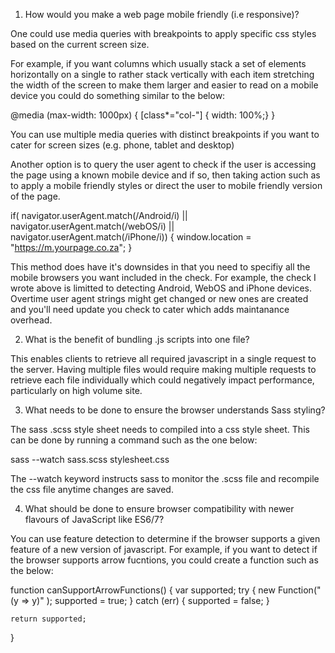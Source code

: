 1. How would you make a web page mobile friendly (i.e responsive)?

One could use media queries with breakpoints to apply specific css styles based on the current screen size.

For example, if you want columns which usually stack a set of elements horizontally on a single to rather stack vertically with each item 
stretching the width of the screen to make them larger and easier to read on a mobile device you could do something similar to the below:

@media (max-width: 1000px) 
{ 
  [class*="col-"] { width: 100%;}
}

You can use multiple media queries with distinct breakpoints if you want to cater for screen sizes (e.g. phone, tablet and desktop)

Another option is to query the user agent to check if the user is accessing the page using a known mobile device and if so, then taking action such as to apply a mobile friendly styles or direct the user to mobile friendly version of the page.

if( navigator.userAgent.match(/Android/i) || navigator.userAgent.match(/webOS/i) || navigator.userAgent.match(/iPhone/i))
{
    window.location = "https://m.yourpage.co.za";
}

This method does have it's downsides in that you need to specifiy all the mobile browsers you want included in the check. For example, the check I wrote above is limitted to detecting Android, WebOS and iPhone devices. Overtime user agent strings might get changed or new ones are created and you'll need update you check to cater which adds maintanance overhead. 

2. What is the benefit of bundling .js scripts into one file?

This enables clients to retrieve all required javascript in a single request to the server. Having multiple files would require making multiple requests to retrieve each file individually which could negatively impact performance, particularly on high volume site. 

3. What needs to be done to ensure the browser understands Sass styling?

The sass .scss style sheet needs to compiled into a css style sheet. This can be done by running a command such as the one below:

sass --watch sass.scss stylesheet.css

The --watch keyword instructs sass to monitor the .scss file and recompile the css file anytime changes are saved.

4. What should be done to ensure browser compatibility with newer flavours of JavaScript like ES6/7?

You can use feature detection to determine if the browser supports a given feature of a new version of javascript. For example, if you want to detect if the browser supports arrow fucntions, you could create a function such as the below:

function canSupportArrowFunctions()
{
   var supported;
   try {
      new Function("(y => y)" );
      supported = true;
    }
    catch (err) {
      supported = false;
    }
    
    return supported;
}
